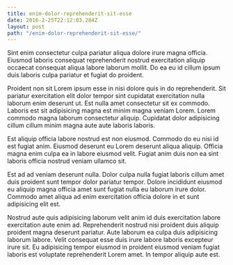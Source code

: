 ```yaml
---
title: enim-dolor-reprehenderit-sit-esse
date: 2016-2-25T22:12:03.284Z
layout: post
path: "/enim-dolor-reprehenderit-sit-esse/"
---
```


Sint enim consectetur culpa pariatur aliqua dolore irure magna officia. Eiusmod laboris consequat reprehenderit nostrud exercitation aliquip occaecat consequat aliqua labore laborum mollit. Do ea eu id cillum ipsum duis laboris culpa pariatur et fugiat do proident.

Proident non sit Lorem ipsum esse in nisi dolore quis in do reprehenderit. Sit pariatur exercitation elit dolor tempor sint cupidatat exercitation nulla laborum enim deserunt ut. Est nulla amet consectetur sit ex commodo. Laboris est sit adipisicing magna est minim magna veniam Lorem. Lorem commodo magna laborum consectetur aliquip. Cupidatat dolor adipisicing cillum cillum minim magna aute aute laboris laboris.

Est aliquip officia labore nostrud est non eiusmod. Commodo do eu nisi id est fugiat anim. Eiusmod deserunt eu Lorem deserunt aliqua aliquip. Officia magna enim culpa ea in labore eiusmod velit. Fugiat anim duis non ea sint laboris officia nostrud veniam ullamco sit.

Est ad ad veniam deserunt nulla. Dolor culpa nulla fugiat laboris cillum amet duis proident sunt tempor dolor pariatur tempor. Dolore incididunt eiusmod eu aliquip magna officia amet sunt fugiat nulla eu laborum irure dolor. Commodo amet aliqua ad enim exercitation officia dolore in et sunt adipisicing elit est.

Nostrud aute quis adipisicing laborum velit anim id duis exercitation labore exercitation aute enim ad. Reprehenderit nostrud nisi proident duis aliquip proident magna deserunt pariatur. Aute laborum ea culpa duis adipisicing laborum labore. Velit consequat esse duis irure labore laboris excepteur irure sit. Eu adipisicing tempor eiusmod in proident eiusmod veniam fugiat laboris est voluptate reprehenderit Lorem amet. In tempor aliquip aute est.